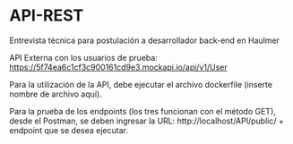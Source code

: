 # API-REST

Entrevista técnica para postulación a desarrollador back-end en Haulmer

API Externa con los usuarios de prueba: https://5f74ea6c1cf3c900161cd9e3.mockapi.io/api/v1/User

Para la utilización de la API, debe ejecutar el archivo dockerfile (inserte nombre de archivo aquí). 

Para la prueba de los endpoints (los tres funcionan con el método GET), desde el Postman, se deben ingresar la URL: http://localhost/API/public/ + endpoint que se desea ejecutar. 

